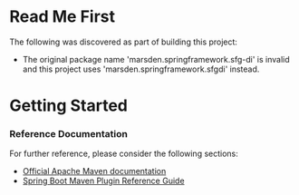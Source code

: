 # Read Me First
The following was discovered as part of building this project:

* The original package name 'marsden.springframework.sfg-di' is invalid and this project uses 'marsden.springframework.sfgdi' instead.

# Getting Started

### Reference Documentation
For further reference, please consider the following sections:

* [Official Apache Maven documentation](https://maven.apache.org/guides/index.html)
* [Spring Boot Maven Plugin Reference Guide](https://docs.spring.io/spring-boot/docs/2.2.5.RELEASE/maven-plugin/)

